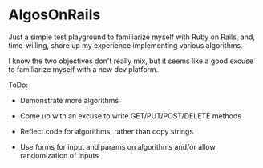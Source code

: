 AlgosOnRails
============

Just a simple test playground to familiarize myself with Ruby on Rails, and, time-willing, shore up my experience implementing various algorithms.

I know the two objectives don't really mix, but it seems like a good excuse to familiarize myself with a new dev platform.

ToDo:

- Demonstrate more algorithms

- Come up with an excuse to write GET/PUT/POST/DELETE methods

- Reflect code for algorithms, rather than copy strings

- Use forms for input and params on algorithms and/or allow randomization of inputs